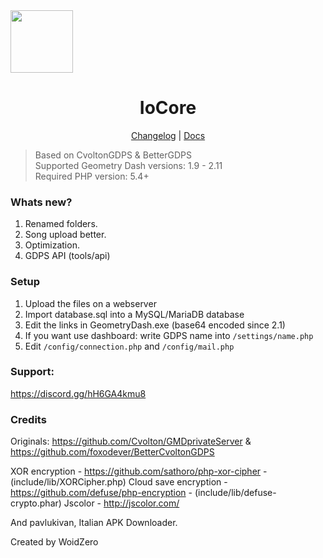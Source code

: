 <img src="https://woidzero.xyz/assets/iocore.png" width="100">

 <div align="center">
  <h1>IoCore</h1>
  <a href="https://woidzero.xyz/articles/iocore/changelog.html">Changelog</a> | <a href="https://woidzero.xyz/articles/iocore/docs.html">Docs</a></br>
</div>

> Based on CvoltonGDPS & BetterGDPS</br>
> Supported Geometry Dash versions: 1.9 - 2.11</br>
> Required PHP version: 5.4+</br>

### Whats new?
1) Renamed folders.
2) Song upload better.
3) Optimization.
4) GDPS API (tools/api)

### Setup
1) Upload the files on a webserver
2) Import database.sql into a MySQL/MariaDB database
3) Edit the links in GeometryDash.exe (base64 encoded since 2.1)
4) If you want use dashboard: write GDPS name into `/settings/name.php`
5) Edit `/config/connection.php` and `/config/mail.php`

### Support:
https://discord.gg/hH6GA4kmu8

### Credits
Originals: https://github.com/Cvolton/GMDprivateServer & https://github.com/foxodever/BetterCvoltonGDPS

XOR encryption - https://github.com/sathoro/php-xor-cipher - (include/lib/XORCipher.php)
Cloud save encryption - https://github.com/defuse/php-encryption - (include/lib/defuse-crypto.phar)
Jscolor - http://jscolor.com/

And pavlukivan, Italian APK Downloader.


Created by WoidZero
